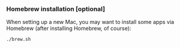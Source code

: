 



### Homebrew installation [optional]

When setting up a new Mac, you may want to install some apps via Homebrew (after installing Homebrew, of course):

```
./brew.sh
```


